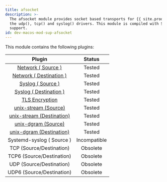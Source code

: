```yaml
---
title: afsocket
description: >-
  The afsocket module provides socket based transports for {{ site.product.short_name }},  such as
  the udp(), tcp() and syslog() drivers. This module is compiled with SSL
  support.
id: dev-macos-mod-sup-afsocket
---
```


This module contains the following plugins:

|                                Plugin                               |    Status    |
| :-----------------------------------------------------------------: | :----------: |
|           [Network ( Source )](network-source-driver)               |    Tested    |
|      [Network ( Destination )](network-destination-driver)          |    Tested    |
|      [Syslog ( Source )](syslog-source-destination-driver)          |    Tested    |
|    [Syslog ( Destination )](syslog-source-destination-driver)       |    Tested    |
|                  [TLS Encryption](tls-encryption/)                  |    Tested    |
|         [unix-stream (Source)](unix-stream-source-driver)           |    Tested    |
|    [unix-stream (Destination)](unix-stream-destination-driver)      |    Tested    |
|    [unix-dgram (Source)](unix-dgram-source-destination-driver)      |    Tested    |
| [unix-dgram (Destination)](unix-dgram-source-destination-driver)    |    Tested    |
|                      Systemd-syslog ( Source )                      | Incompatible |
|                       TCP (Source/Destination)                      |   Obsolete   |
|                      TCP6 (Source/Destination)                      |   Obsolete   |
|                       UDP (Source/Destination)                      |   Obsolete   |
|                      UDP6 (Source/Destination)                      |   Obsolete   |
